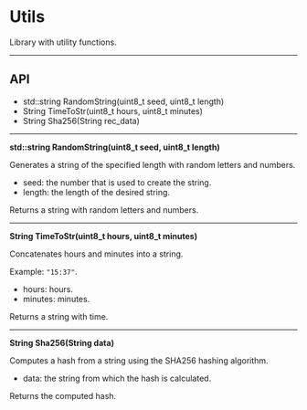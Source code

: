 # Utils

Library with utility functions.

***

## API

- std::string RandomString(uint8_t seed, uint8_t length)
- String TimeToStr(uint8_t hours, uint8_t minutes)
- String Sha256(String rec_data)

***

**std::string RandomString(uint8_t seed, uint8_t length)**

Generates a string of the specified length with random letters and numbers.

- seed: the number that is used to create the string.
- length: the length of the desired string.

Returns a string with random letters and numbers.

***

**String TimeToStr(uint8_t hours, uint8_t minutes)**

Concatenates hours and minutes into a string.

Example: `"15:37"`.

- hours: hours.
- minutes: minutes.

Returns a string with time. 

***

**String Sha256(String data)**

Computes a hash from a string using the SHA256 hashing algorithm.

- data: the string from which the hash is calculated.

Returns the computed hash.
